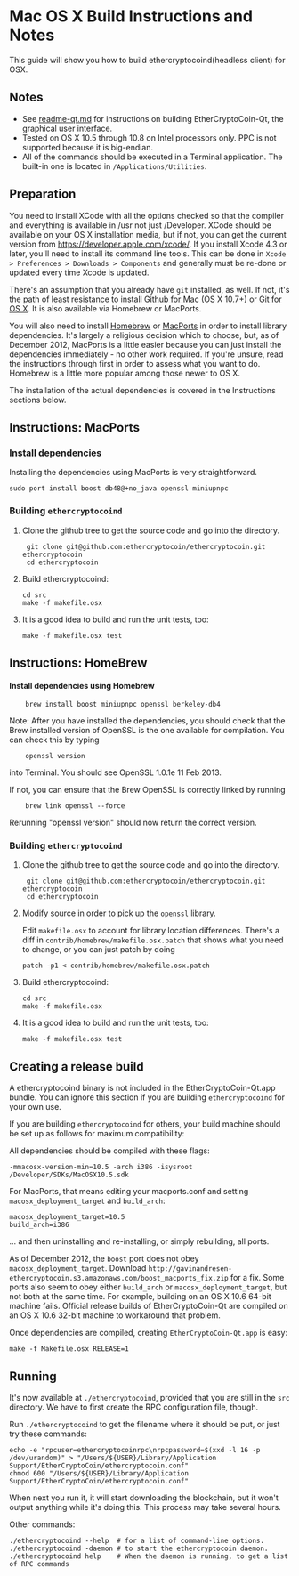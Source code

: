Mac OS X Build Instructions and Notes
====================================
This guide will show you how to build ethercryptocoind(headless client) for OSX.

Notes
-----

* See [readme-qt.md](readme-qt.md) for instructions on building EtherCryptoCoin-Qt, the
graphical user interface.
* Tested on OS X 10.5 through 10.8 on Intel processors only. PPC is not
supported because it is big-endian.
* All of the commands should be executed in a Terminal application. The
built-in one is located in `/Applications/Utilities`.

Preparation
-----------

You need to install XCode with all the options checked so that the compiler
and everything is available in /usr not just /Developer. XCode should be
available on your OS X installation media, but if not, you can get the
current version from https://developer.apple.com/xcode/. If you install
Xcode 4.3 or later, you'll need to install its command line tools. This can
be done in `Xcode > Preferences > Downloads > Components` and generally must
be re-done or updated every time Xcode is updated.

There's an assumption that you already have `git` installed, as well. If
not, it's the path of least resistance to install [Github for Mac](https://mac.github.com/)
(OS X 10.7+) or
[Git for OS X](https://code.google.com/p/git-osx-installer/). It is also
available via Homebrew or MacPorts.

You will also need to install [Homebrew](http://mxcl.github.io/homebrew/)
or [MacPorts](https://www.macports.org/) in order to install library
dependencies. It's largely a religious decision which to choose, but, as of
December 2012, MacPorts is a little easier because you can just install the
dependencies immediately - no other work required. If you're unsure, read
the instructions through first in order to assess what you want to do.
Homebrew is a little more popular among those newer to OS X.

The installation of the actual dependencies is covered in the Instructions
sections below.

Instructions: MacPorts
----------------------

### Install dependencies

Installing the dependencies using MacPorts is very straightforward.

    sudo port install boost db48@+no_java openssl miniupnpc

### Building `ethercryptocoind`

1. Clone the github tree to get the source code and go into the directory.

        git clone git@github.com:ethercryptocoin/ethercryptocoin.git ethercryptocoin
        cd ethercryptocoin

2.  Build ethercryptocoind:

        cd src
        make -f makefile.osx

3.  It is a good idea to build and run the unit tests, too:

        make -f makefile.osx test

Instructions: HomeBrew
----------------------

#### Install dependencies using Homebrew

        brew install boost miniupnpc openssl berkeley-db4

Note: After you have installed the dependencies, you should check that the Brew installed version of OpenSSL is the one available for compilation. You can check this by typing

        openssl version

into Terminal. You should see OpenSSL 1.0.1e 11 Feb 2013.

If not, you can ensure that the Brew OpenSSL is correctly linked by running

        brew link openssl --force

Rerunning "openssl version" should now return the correct version.

### Building `ethercryptocoind`

1. Clone the github tree to get the source code and go into the directory.

        git clone git@github.com:ethercryptocoin/ethercryptocoin.git ethercryptocoin
        cd ethercryptocoin

2.  Modify source in order to pick up the `openssl` library.

    Edit `makefile.osx` to account for library location differences. There's a
    diff in `contrib/homebrew/makefile.osx.patch` that shows what you need to
    change, or you can just patch by doing

        patch -p1 < contrib/homebrew/makefile.osx.patch

3.  Build ethercryptocoind:

        cd src
        make -f makefile.osx

4.  It is a good idea to build and run the unit tests, too:

        make -f makefile.osx test

Creating a release build
------------------------

A ethercryptocoind binary is not included in the EtherCryptoCoin-Qt.app bundle. You can ignore
this section if you are building `ethercryptocoind` for your own use.

If you are building `ethercryptocoind` for others, your build machine should be set up
as follows for maximum compatibility:

All dependencies should be compiled with these flags:

    -mmacosx-version-min=10.5 -arch i386 -isysroot /Developer/SDKs/MacOSX10.5.sdk

For MacPorts, that means editing your macports.conf and setting
`macosx_deployment_target` and `build_arch`:

    macosx_deployment_target=10.5
    build_arch=i386

... and then uninstalling and re-installing, or simply rebuilding, all ports.

As of December 2012, the `boost` port does not obey `macosx_deployment_target`.
Download `http://gavinandresen-ethercryptocoin.s3.amazonaws.com/boost_macports_fix.zip`
for a fix. Some ports also seem to obey either `build_arch` or
`macosx_deployment_target`, but not both at the same time. For example, building
on an OS X 10.6 64-bit machine fails. Official release builds of EtherCryptoCoin-Qt are
compiled on an OS X 10.6 32-bit machine to workaround that problem.

Once dependencies are compiled, creating `EtherCryptoCoin-Qt.app` is easy:

    make -f Makefile.osx RELEASE=1

Running
-------

It's now available at `./ethercryptocoind`, provided that you are still in the `src`
directory. We have to first create the RPC configuration file, though.

Run `./ethercryptocoind` to get the filename where it should be put, or just try these
commands:

    echo -e "rpcuser=ethercryptocoinrpc\nrpcpassword=$(xxd -l 16 -p /dev/urandom)" > "/Users/${USER}/Library/Application Support/EtherCryptoCoin/ethercryptocoin.conf"
    chmod 600 "/Users/${USER}/Library/Application Support/EtherCryptoCoin/ethercryptocoin.conf"

When next you run it, it will start downloading the blockchain, but it won't
output anything while it's doing this. This process may take several hours.

Other commands:

    ./ethercryptocoind --help  # for a list of command-line options.
    ./ethercryptocoind -daemon # to start the ethercryptocoin daemon.
    ./ethercryptocoind help    # When the daemon is running, to get a list of RPC commands
